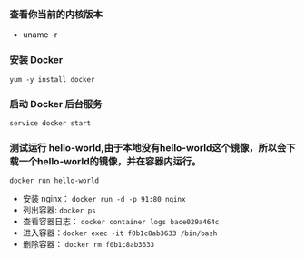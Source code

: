 ### 查看你当前的内核版本

- uname -r

### 安装 Docker

```yum -y install docker```

### 启动 Docker 后台服务

```service docker start```

### 测试运行 hello-world,由于本地没有hello-world这个镜像，所以会下载一个hello-world的镜像，并在容器内运行。

```docker run hello-world```

- 安装 nginx： ```docker run -d -p 91:80 nginx```
- 列出容器: ```docker ps```
- 查看容器日志： ```docker container logs bace029a464c```
- 进入容器：```docker exec -it f0b1c8ab3633 /bin/bash```
- 删除容器： ```docker rm f0b1c8ab3633```
